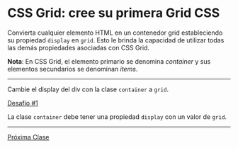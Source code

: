 # CSS Grid: cree su primera Grid CSS

Convierta cualquier elemento HTML en un contenedor grid estableciendo su propiedad `display` en `grid`. Esto le brinda la capacidad de utilizar todas las demás propiedades asociadas con CSS Grid.

__Nota__: En CSS Grid, el elemento primario se denomina _container_ y sus elementos secundarios se denominan _items_.

----
Cambie el display del div con la clase `container` a `grid`.

[Desafío #1](https://codepen.io/sebastiantorres86/pen/gOpwwKy?editors=1100)

La clase `container` debe tener una propiedad `display` con un valor de `grid`.

----
[Próxima Clase]()
